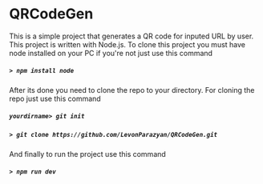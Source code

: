 # QRCodeGen
This is a simple project that generates a QR code for inputed URL by user.
This project is written with Node.js.
To clone this project you must have node installed on your PC if you're not just use this command
##### `> npm install node`
After its done you need to clone the repo to your directory.
For cloning the repo just use this command
##### `yourdirname> git init`
##### `> git clone https://github.com/LevonParazyan/QRCodeGen.git`
And finally to run the project use this command
##### `> npm run dev`
